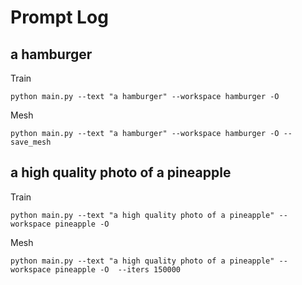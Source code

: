 # Prompt Log
## a hamburger
Train

``
python main.py --text "a hamburger" --workspace hamburger -O
``

Mesh

``
python main.py --text "a hamburger" --workspace hamburger -O --save_mesh 
``
## a high quality photo of a pineapple
Train

``
python main.py --text "a high quality photo of a pineapple" --workspace pineapple -O
``


Mesh

``
python main.py --text "a high quality photo of a pineapple" --workspace pineapple -O  --iters 150000
``